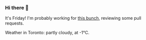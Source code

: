### Hi there :wave:

It's Friday! I'm probably working for [this bunch](https://github.com/kohofinancial), reviewing some pull requests.

Weather in Toronto: partly cloudy, at -1°C.
